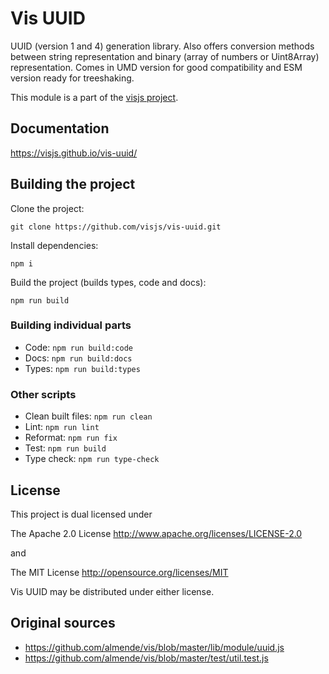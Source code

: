 # Vis UUID

UUID (version 1 and 4) generation library.
Also offers conversion methods between string representation and binary (array of numbers or Uint8Array) representation.
Comes in UMD version for good compatibility and ESM version ready for treeshaking.

This module is a part of the [visjs project](https://github.com/visjs).

## Documentation

<https://visjs.github.io/vis-uuid/>

## Building the project

Clone the project:
```
git clone https://github.com/visjs/vis-uuid.git
```

Install dependencies:
```
npm i
```

Build the project (builds types, code and docs):
```
npm run build
```

### Building individual parts

- Code: ```npm run build:code```
- Docs: ```npm run build:docs```
- Types: ```npm run build:types```

### Other scripts

- Clean built files: ```npm run clean```
- Lint: ```npm run lint```
- Reformat: ```npm run fix```
- Test: ```npm run build```
- Type check: ```npm run type-check```

## License

This project is dual licensed under

The Apache 2.0 License http://www.apache.org/licenses/LICENSE-2.0

and

The MIT License http://opensource.org/licenses/MIT

Vis UUID may be distributed under either license.

## Original sources

- https://github.com/almende/vis/blob/master/lib/module/uuid.js
- https://github.com/almende/vis/blob/master/test/util.test.js
